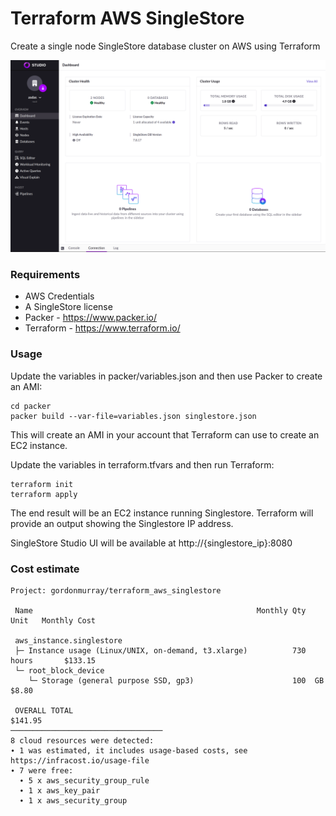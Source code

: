 # Terraform AWS SingleStore

Create a single node SingleStore database cluster on AWS using Terraform

![singlestore ui](https://github.com/gordonmurray/terraform_aws_singlestore/blob/main/images/singlestore.png?raw=true)

### Requirements

* AWS Credentials
* A SingleStore license
* Packer - https://www.packer.io/
* Terraform - https://www.terraform.io/

### Usage

Update the variables in packer/variables.json and then use Packer to create an AMI:

```
cd packer
packer build --var-file=variables.json singlestore.json
```

This will create an AMI in your account that Terraform can use to create an EC2 instance.

Update the variables in terraform.tfvars and then run Terraform:

```
terraform init
terraform apply
```

The end result will be an EC2 instance running Singlestore. Terraform will provide an output showing the Singlestore IP address.

SingleStore Studio UI will be available at http://{singlestore_ip}:8080

### Cost estimate

```
Project: gordonmurray/terraform_aws_singlestore

 Name                                                  Monthly Qty  Unit   Monthly Cost 
                                                                                        
 aws_instance.singlestore                                                               
 ├─ Instance usage (Linux/UNIX, on-demand, t3.xlarge)          730  hours       $133.15 
 └─ root_block_device                                                                   
    └─ Storage (general purpose SSD, gp3)                      100  GB            $8.80 
                                                                                        
 OVERALL TOTAL                                                                  $141.95 
──────────────────────────────────
8 cloud resources were detected:
∙ 1 was estimated, it includes usage-based costs, see https://infracost.io/usage-file
∙ 7 were free:
  ∙ 5 x aws_security_group_rule
  ∙ 1 x aws_key_pair
  ∙ 1 x aws_security_group
  ```